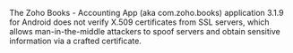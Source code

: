 The Zoho Books - Accounting App (aka com.zoho.books) application 3.1.9 for Android does not verify X.509 certificates from SSL servers, which allows man-in-the-middle attackers to spoof servers and obtain sensitive information via a crafted certificate.